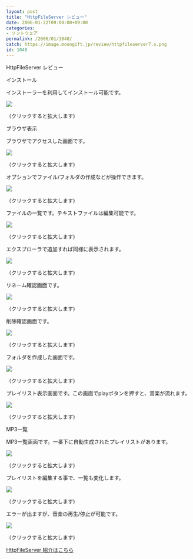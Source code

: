 ```yaml
---
layout: post
title: "HttpFileServer レビュー"
date: 2006-01-22T09:00:00+09:00
categories:
- ソフトウェア
permalink: /2006/01/1040/
catch: https://image.moongift.jp/review/httpfileserver7.s.png
id: 1048
---
```

HttpFileServer レビュー  
<!--more-->

インストール

  

インストーラーを利用してインストール可能です。

  

[![](https://image.moongift.jp/review/httpfileserver1.s.png)](https://image.moongift.jp/review/httpfileserver1.png)  
  
（クリックすると拡大します)

  

ブラウザ表示

  

ブラウザでアクセスした画面です。

  

[![](https://image.moongift.jp/review/httpfileserver2.s.png)](https://image.moongift.jp/review/httpfileserver2.png)  
  
（クリックすると拡大します)

  

オプションでファイル/フォルダの作成などが操作できます。

  

[![](https://image.moongift.jp/review/httpfileserver3.s.png)](https://image.moongift.jp/review/httpfileserver3.png)  
  
（クリックすると拡大します)

  

ファイルの一覧です。テキストファイルは編集可能です。

  

[![](https://image.moongift.jp/review/httpfileserver4.s.png)](https://image.moongift.jp/review/httpfileserver4.png)  
  
（クリックすると拡大します)

  

エクスプローラで追加すれば同様に表示されます。

  

[![](https://image.moongift.jp/review/httpfileserver5.s.png)](https://image.moongift.jp/review/httpfileserver5.png)  
  
（クリックすると拡大します)

  

リネーム確認画面です。

  

[![](https://image.moongift.jp/review/httpfileserver6.s.png)](https://image.moongift.jp/review/httpfileserver6.png)  
  
（クリックすると拡大します)

  

削除確認画面です。

  

[![](https://image.moongift.jp/review/httpfileserver7.s.png)](https://image.moongift.jp/review/httpfileserver7.png)  
  
（クリックすると拡大します)

  

フォルダを作成した画面です。

  

[![](https://image.moongift.jp/review/httpfileserver8.s.png)](https://image.moongift.jp/review/httpfileserver8.png)  
  
（クリックすると拡大します)

  

プレイリスト表示画面です。この画面でplayボタンを押すと、音楽が流れます。

  

[![](https://image.moongift.jp/review/httpfileserver9.s.png)](https://image.moongift.jp/review/httpfileserver9.png)  
  
（クリックすると拡大します)

  

MP3一覧

  

MP3一覧画面です。一番下に自動生成されたプレイリストがあります。

  

[![](https://image.moongift.jp/review/httpfileserver10.s.png)](https://image.moongift.jp/review/httpfileserver10.png)  
  
（クリックすると拡大します)

  

プレイリストを編集する事で、一覧も変化します。

  

[![](https://image.moongift.jp/review/httpfileserver11.s.png)](https://image.moongift.jp/review/httpfileserver11.png)  
  
（クリックすると拡大します)

  

エラーが出ますが、音楽の再生/停止が可能です。

  

[![](https://image.moongift.jp/review/httpfileserver12.s.png)](https://image.moongift.jp/review/httpfileserver12.png)  
  
（クリックすると拡大します)

  

[HttpFileServer 紹介はこちら](http://oss.moongift.jp/intro/i-1035.html)

